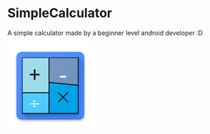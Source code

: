 # SimpleCalculator
A simple calculator made by a beginner level android developer :D

<img src="app/src/main/res/mipmap-xxxhdpi/ic_launcher.png"/>
